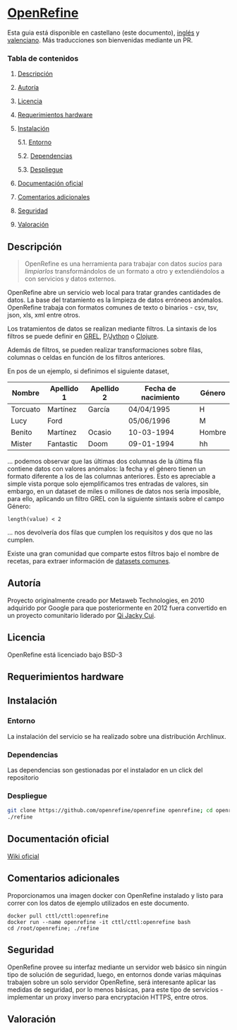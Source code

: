 # [OpenRefine](https://openrefine.org)

Esta guia está disponible en castellano (este documento), [inglés](README_en.md) y [valenciano](README_cat.md). Más traducciones son bienvenidas mediante un PR.

### Tabla de contenidos
1. [ Descripción ](#desc)
2. [ Autoría ](#authorship)
3. [ Licencia ](#license)
4. [ Requerimientos hardware ](#reqs)
5. [ Instalación ](#install)

	5.1. [ Entorno ](#env) 
	
	5.2. [ Dependencias ](#deps)
	
	5.3. [ Despliegue ](#deploy)


	
6. [ Documentación oficial ](#docs)
7. [ Comentarios adicionales ](#comms)
8. [ Seguridad ](#sec)
9. [ Valoración ](#val)

<a name="desc"></a>
## Descripción

> OpenRefine es una herramienta para trabajar con datos _sucios_ para _limpiarlos_ transformándolos de un formato a otro y extendiéndolos a con servicios y datos externos.

OpenRefine abre un servicio web local para tratar grandes cantidades de datos. La base del tratamiento es la limpieza de datos erróneos anómalos. OpenRefine trabaja con formatos comunes de texto o binarios - csv, tsv, json, xls, xml entre otros.

Los tratamientos de datos se realizan mediante filtros. La sintaxis de los filtros se puede definir en [GREL](https://github.com/OpenRefine/OpenRefine/wiki/General-Refine-Expression-Language), [P](https://python.org)/[Jython](https://jython.org) o [Clojure](https://clojure.org).

Además de filtros, se pueden realizar transformaciones sobre filas, columnas o celdas en función de los filtros anteriores.

En pos de un ejemplo, si definimos el siguiente dataset,

|Nombre|Apellido 1|Apellido 2| Fecha de nacimiento| Género|
|------|----------|----------|-----|-------|
|Torcuato|Martínez|García|04/04/1995|H|
|Lucy|Ford| |05/06/1996|M|
|Benito|Martínez|Ocasio|10-03-1994|Hombre|
|Mister|Fantastic|Doom|09-01-1994|hh

... podemos observar que las últimas dos columnas de la última fila contiene datos con valores anómalos: la fecha y el género tienen un formato diferente a los de las columnas anteriores. Esto es apreciable a simple vista porque solo ejemplificamos tres entradas de valores, sin embargo, en un dataset de miles o millones de datos nos sería imposible, para ello, aplicando un filtro GREL con la siguiente sintaxis sobre el campo Género:
```grel
length(value) < 2 
```
... nos devolvería dos filas que cumplen los requisitos y dos que no las cumplen.

Existe una gran comunidad que comparte estos filtros bajo el nombre de recetas, para extraer información de [datasets comunes](https://github.com/OpenRefine/OpenRefine/wiki/Recipes).
<a name="authorship"></a>
## Autoría
Proyecto originalmente creado por Metaweb Technologies, en 2010 adquirido por Google para que posteriormente en 2012 fuera convertido en un proyecto comunitario liderado por [Qi Jacky Cui](https://github.com/jackyq2015). 
<a name="license"></a>
## Licencia
OpenRefine está licenciado bajo BSD-3

<a name="reqs"></a>
## Requerimientos hardware

<a name="install"></a>
## Instalación
<a name="env"></a>

### Entorno
<a name="deps"></a>
La instalación del servicio se ha realizado sobre una distribución Archlinux.
### Dependencias
Las dependencias son gestionadas por el instalador en un click del repositorio
<a name="deploy"></a>
### Despliegue

```bash
git clone https://github.com/openrefine/openrefine openrefine; cd openrefine
./refine
``` 
<a name="docs"></a>
## Documentación oficial
[Wiki oficial](https://github.com/openrefine/openrefine/wiki)
<a name="comms"></a>
## Comentarios adicionales
Proporcionamos una imagen docker con OpenRefine instalado y listo para correr con los datos de ejemplo utilizados en este documento.

```
docker pull cttl/cttl:openrefine
docker run --name openrefine -it cttl/cttl:openrefine bash
cd /root/openrefine; ./refine
```

<a name="sec"></a>
## Seguridad
OpenRefine provee su interfaz mediante un servidor web básico sin ningún tipo de solución de seguridad, luego, en entornos donde varias máquinas trabajen sobre un solo servidor OpenRefine, será interesante aplicar las medidas de seguridad, por lo menos básicas, para este tipo de servicios - implementar un proxy inverso para encryptación HTTPS, entre otros.

<a name="val"></a>
## Valoración
